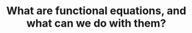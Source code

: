 ---
id: E9
title: What are functional equations, and what can we do with them?
dependencies: 
    - E8
    - A7
thread: Further equations
keyQuestions:
    - What is a functional equation?
    - What strategies do we have for solving functional equations?
    - What is a recurrence relation, and how can we solve it?

---